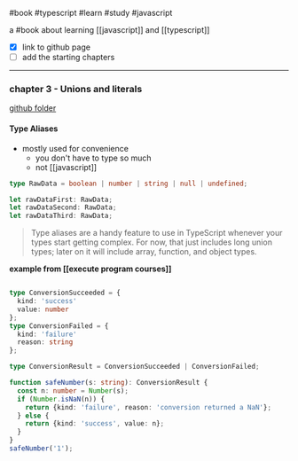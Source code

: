 #book
#typescript 
#learn 
#study 
#javascript 

a #book about learning [[javascript]] and [[typescript]]

- [x] link to github page
- [ ] add the starting chapters

---
### chapter 3 - Unions and literals
[github folder](https://github.com/UglyWillDuckling/typescript-projects/tree/main/projects/unions-and-literals)
#### **Type Aliases**
- mostly used for convenience
	- you don't have to type so much
	- not [[javascript]]

```typescript
type RawData = boolean | number | string | null | undefined;

let rawDataFirst: RawData;
let rawDataSecond: RawData;
let rawDataThird: RawData;
```

> Type aliases are a handy feature to use in TypeScript whenever your types start getting complex. For now, that just includes long union types; later on it will include array, function, and object types.


**example from [[execute program courses]]**
```typescript

type ConversionSucceeded = {
  kind: 'success'
  value: number
};
type ConversionFailed = {
  kind: 'failure'
  reason: string
};

type ConversionResult = ConversionSucceeded | ConversionFailed;

function safeNumber(s: string): ConversionResult {
  const n: number = Number(s);
  if (Number.isNaN(n)) {
    return {kind: 'failure', reason: 'conversion returned a NaN'};
  } else {
    return {kind: 'success', value: n};
  }
}
safeNumber('1');
```


